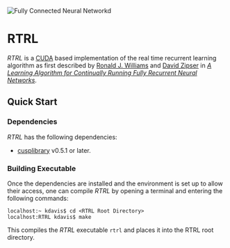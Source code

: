 ![Fully Connected Neural Networkd](https://github.com/kdavis-mozilla/RTRL/blob/master/doc/RTRL.png)

# RTRL

*RTRL* is a [CUDA](http://en.wikipedia.org/wiki/CUDA) based implementation of the real time recurrent learning algorithm as first described by [Ronald J. Williams](http://www.ccs.neu.edu/home/rjw/) and [David Zipser](http://www.cogsci.ucsd.edu/~zipser/) in *[A Learning Algorithm for Continually Running Fully Recurrent Neural Networks](http://www.mitpressjournals.org/doi/abs/10.1162/neco.1989.1.2.270#.VV2rBaKX2Aw)*.

## Quick Start

### Dependencies

*RTRL* has the following dependencies:

* [cusplibrary](https://github.com/cusplibrary/cusplibrary) v0.5.1 or later.

### Building Executable

Once the dependencies are installed and the environment is set up to allow their access, one can compile *RTRL* by opening a terminal and entering the following commands:

```
localhost:~ kdavis$ cd <RTRL Root Directory>
localhost:RTRL kdavis$ make
```

This compiles the *RTRL* executable `rtrl` and places it into the RTRL root directory.
